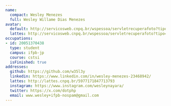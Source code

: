 ```yaml
---
name:
  compact: Wesley Menezes
  full: Wesley Willame Dias Menezes
avatar:
  default: http://servicosweb.cnpq.br/wspessoa/servletrecuperafoto?tipo=1&id=K4332216H4
  lattes: http://servicosweb.cnpq.br/wspessoa/servletrecuperafoto?tipo=1&id=K4332216H4
occupations:
- id: 20051370438
  type: student
  campus: ifpb-jp
  course: cstsi
  isFinished: true
addresses:
  github: https://github.com/w35l3y
  linkedin: https://www.linkedin.com/in/wesley-menezes-23468942/
  lattes: http://lattes.cnpq.br/5977171847713793
  instagram: https://www.instagram.com/wesleynayara/
  twitter: https://x.com/dotphp
  email: www.wesley+ifpb-nospam@gmail.com
---
```

